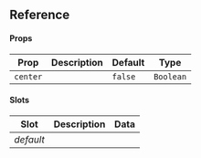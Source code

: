 ## Reference

#### Props

| Prop     | Description | Default | Type      |
| -------- | ----------- | ------- | --------- |
| `center` |             | `false` | `Boolean` |

#### Slots

| Slot      | Description | Data |
| --------- | ----------- | ---- |
| _default_ |             |      |
